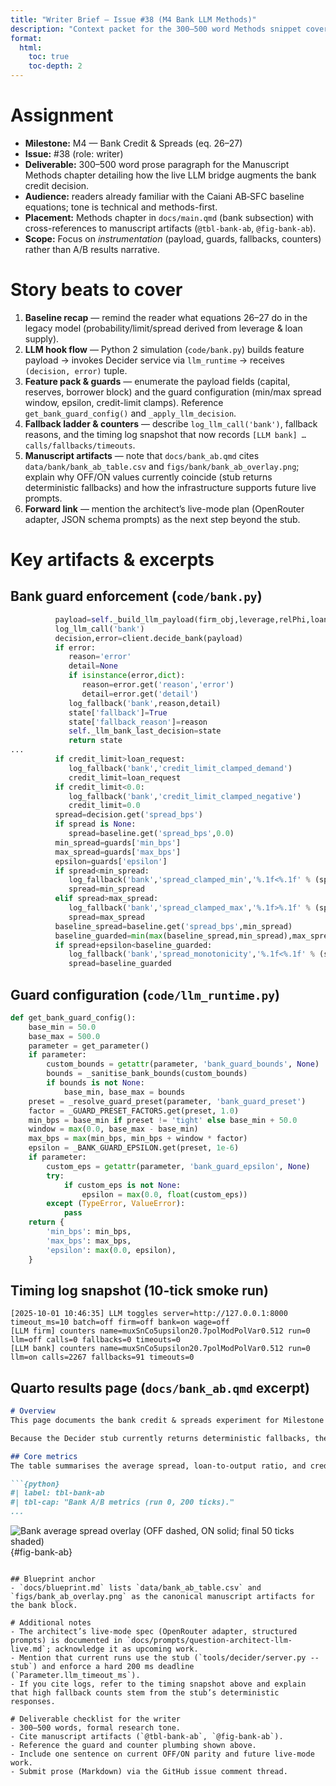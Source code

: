 ```yaml
---
title: "Writer Brief — Issue #38 (M4 Bank LLM Methods)"
description: "Context packet for the 300–500 word Methods snippet covering the bank credit & spreads hook."
format:
  html:
    toc: true
    toc-depth: 2
---
```


# Assignment
- **Milestone:** M4 — Bank Credit & Spreads (eq. 26–27)
- **Issue:** #38 (role: writer)
- **Deliverable:** 300–500 word prose paragraph for the Manuscript Methods chapter detailing how the live LLM bridge augments the bank credit decision.
- **Audience:** readers already familiar with the Caiani AB‑SFC baseline equations; tone is technical and methods-first.
- **Placement:** Methods chapter in `docs/main.qmd` (bank subsection) with cross-references to manuscript artifacts (`@tbl-bank-ab`, `@fig-bank-ab`).
- **Scope:** Focus on *instrumentation* (payload, guards, fallbacks, counters) rather than A/B results narrative.

# Story beats to cover
1. **Baseline recap** — remind the reader what equations 26–27 do in the legacy model (probability/limit/spread derived from leverage & loan supply).
2. **LLM hook flow** — Python 2 simulation (`code/bank.py`) builds feature payload → invokes Decider service via `llm_runtime` → receives `(decision, error)` tuple.
3. **Feature pack & guards** — enumerate the payload fields (capital, reserves, borrower block) and the guard configuration (min/max spread window, epsilon, credit-limit clamps). Reference `get_bank_guard_config()` and `_apply_llm_decision`.
4. **Fallback ladder & counters** — describe `log_llm_call('bank')`, fallback reasons, and the timing log snapshot that now records `[LLM bank] … calls/fallbacks/timeouts`.
5. **Manuscript artifacts** — note that `docs/bank_ab.qmd` cites `data/bank/bank_ab_table.csv` and `figs/bank/bank_ab_overlay.png`; explain why OFF/ON values currently coincide (stub returns deterministic fallbacks) and how the infrastructure supports future live prompts.
6. **Forward link** — mention the architect’s live-mode plan (OpenRouter adapter, JSON schema prompts) as the next step beyond the stub.

# Key artifacts & excerpts
## Bank guard enforcement (`code/bank.py`)
```python
          payload=self._build_llm_payload(firm_obj,leverage,relPhi,loan_request,loan_supply,baseline)
          log_llm_call('bank')
          decision,error=client.decide_bank(payload)
          if error:
             reason='error'
             detail=None
             if isinstance(error,dict):
                reason=error.get('reason','error')
                detail=error.get('detail')
             log_fallback('bank',reason,detail)
             state['fallback']=True
             state['fallback_reason']=reason
             self._llm_bank_last_decision=state
             return state
...
          if credit_limit>loan_request:
             log_fallback('bank','credit_limit_clamped_demand')
             credit_limit=loan_request
          if credit_limit<0.0:
             log_fallback('bank','credit_limit_clamped_negative')
             credit_limit=0.0
          spread=decision.get('spread_bps')
          if spread is None:
             spread=baseline.get('spread_bps',0.0)
          min_spread=guards['min_bps']
          max_spread=guards['max_bps']
          epsilon=guards['epsilon']
          if spread<min_spread:
             log_fallback('bank','spread_clamped_min','%.1f<%.1f' % (spread,min_spread))
             spread=min_spread
          elif spread>max_spread:
             log_fallback('bank','spread_clamped_max','%.1f>%.1f' % (spread,max_spread))
             spread=max_spread
          baseline_spread=baseline.get('spread_bps',min_spread)
          baseline_guarded=min(max(baseline_spread,min_spread),max_spread)
          if spread+epsilon<baseline_guarded:
             log_fallback('bank','spread_monotonicity','%.1f<%.1f' % (spread,baseline_guarded))
             spread=baseline_guarded
```

## Guard configuration (`code/llm_runtime.py`)
```python
def get_bank_guard_config():
    base_min = 50.0
    base_max = 500.0
    parameter = get_parameter()
    if parameter:
        custom_bounds = getattr(parameter, 'bank_guard_bounds', None)
        bounds = _sanitise_bank_bounds(custom_bounds)
        if bounds is not None:
            base_min, base_max = bounds
    preset = _resolve_guard_preset(parameter, 'bank_guard_preset')
    factor = _GUARD_PRESET_FACTORS.get(preset, 1.0)
    min_bps = base_min if preset != 'tight' else base_min + 50.0
    window = max(0.0, base_max - base_min)
    max_bps = max(min_bps, min_bps + window * factor)
    epsilon = _BANK_GUARD_EPSILON.get(preset, 1e-6)
    if parameter:
        custom_eps = getattr(parameter, 'bank_guard_epsilon', None)
        try:
            if custom_eps is not None:
                epsilon = max(0.0, float(custom_eps))
        except (TypeError, ValueError):
            pass
    return {
        'min_bps': min_bps,
        'max_bps': max_bps,
        'epsilon': max(0.0, epsilon),
    }
```

## Timing log snapshot (10-tick smoke run)
```
[2025-10-01 10:46:35] LLM toggles server=http://127.0.0.1:8000 timeout_ms=10 batch=off firm=off bank=on wage=off
[LLM firm] counters name=muxSnCo5upsilon20.7polModPolVar0.512 run=0 llm=off calls=0 fallbacks=0 timeouts=0
[LLM bank] counters name=muxSnCo5upsilon20.7polModPolVar0.512 run=0 llm=on calls=2267 fallbacks=91 timeouts=0
```

## Quarto results page (`docs/bank_ab.qmd` excerpt)
```markdown
# Overview
This page documents the bank credit & spreads experiment for Milestone M4. Both runs use `run_id = 0` over a 200-tick horizon. The CSV and overlay below are generated via `python3 tools/generate_bank_ab.py` and report the metrics exported by `code/timing.py`.

Because the Decider stub currently returns deterministic fallbacks, the OFF and ON scenarios remain identical. We publish the artifacts now so prompt work can later drop in differentiated behaviour without restructuring the page.

## Core metrics
The table summarises the average spread, loan-to-output ratio, and credit-growth proxy for baseline (`OFF`) versus LLM-enabled (`ON`) runs. Values follow manuscript formatting (two decimals, comma separators for large magnitudes).

```{python}
#| label: tbl-bank-ab
#| tbl-cap: "Bank A/B metrics (run 0, 200 ticks)."
...
```

![Bank average spread overlay (OFF dashed, ON solid; final 50 ticks shaded)](../figs/bank/bank_ab_overlay.png){#fig-bank-ab}
```

## Blueprint anchor
- `docs/blueprint.md` lists `data/bank_ab_table.csv` and `figs/bank_ab_overlay.png` as the canonical manuscript artifacts for the bank block.

# Additional notes
- The architect’s live-mode spec (OpenRouter adapter, structured prompts) is documented in `docs/prompts/question-architect-llm-live.md`; acknowledge it as upcoming work.
- Mention that current runs use the stub (`tools/decider/server.py --stub`) and enforce a hard 200 ms deadline (`Parameter.llm_timeout_ms`).
- If you cite logs, refer to the timing snapshot above and explain that high fallback counts stem from the stub’s deterministic responses.

# Deliverable checklist for the writer
- 300–500 words, formal research tone.
- Cite manuscript artifacts (`@tbl-bank-ab`, `@fig-bank-ab`).
- Reference the guard and counter plumbing shown above.
- Include one sentence on current OFF/ON parity and future live-mode work.
- Submit prose (Markdown) via the GitHub issue comment thread.
